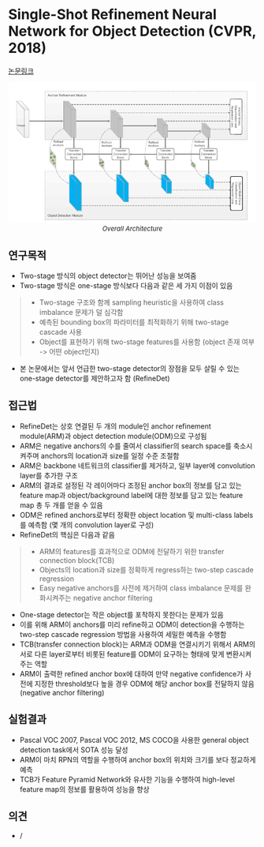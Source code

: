 # Single-Shot Refinement Neural Network for Object Detection (CVPR, 2018)

[논문링크](https://openaccess.thecvf.com/content_cvpr_2018/html/Zhang_Single-Shot_Refinement_Neural_CVPR_2018_paper.html)

<p align="center">
    <img width="600" alt='fig1' src="../img/zhang2018single.png?raw=true"></br>
    <em><font size=2>Overall Architecture</font></em>
</p>

## 연구목적
- Two-stage 방식의 object detector는 뛰어난 성능을 보여줌
- Two-stage 방식은 one-stage 방식보다 다음과 같은 세 가지 이점이 있음
> - Two-stage 구조와 함께 sampling heuristic을 사용하여 class imbalance 문제가 덜 심각함
> - 예측된 bounding box의 파라미터를 최적화하기 위해 two-stage cascade 사용
> - Object를 표현하기 위해 two-stage features를 사용함 (object 존재 여부 -> 어떤 object인지)
- 본 논문에서는 앞서 언급한 two-stage detector의 장점을 모두 살릴 수 있는 one-stage detector를 제안하고자 함 (RefineDet)

## 접근법
- RefineDet는 상호 연결된 두 개의 module인 anchor refinement module(ARM)과 object detection module(ODM)으로 구성됨
- ARM은 negative anchors의 수를 줄여서 classifier의 search space를 축소시켜주며 anchors의 location과 size를 일정 수준 조절함
- ARM은 backbone 네트워크의 classifier를 제거하고, 일부 layer에 convolution layer를 추가한 구조
- ARM의 결과로 설정된 각 레이어마다 조정된 anchor box의 정보를 담고 있는 feature map과 object/background label에 대한 정보를 담고 있는 feature map 총 두 개를 얻을 수 있음
- ODM은 refined anchors로부터 정확한 object location 및 multi-class labels를 예측함 (몇 개의 convolution layer로 구성)
- RefineDet의 핵심은 다음과 같음
> - ARM의 features를 효과적으로 ODM에 전달하기 위한 transfer connection block(TCB)
> - Objects의 location과 size를 정확하게 regress하는 two-step cascade regression
> - Easy negative anchors를 사전에 제거하여 class imbalance 문제를 완화시켜주는 negative anchor filtering
- One-stage detector는 작은 object를 포착하지 못한다는 문제가 있음
- 이를 위해 ARM이 anchors를 미리 refine하고 ODM이 detection을 수행하는 two-step cascade regression 방법을 사용하여 세밀한 예측을 수행함
- TCB(transfer connection block)는 ARM과 ODM을 연결시키기 위해서 ARM의 서로 다른 layer로부터 비롯된 feature를 ODM이 요구하는 형태에 맞게 변환시켜주는 역할
- ARM이 출력한 refined anchor box에 대하여 만약 negative confidence가 사전에 지정한 threshold보다 높을 경우 ODM에 해당 anchor box를 전달하지 않음 (negative anchor filtering)

## 실험결과
- Pascal VOC 2007, Pascal VOC 2012, MS COCO을 사용한 general object detection task에서 SOTA 성능 달성
- ARM이 마치 RPN의 역할을 수행하여 anchor box의 위치와 크기를 보다 정교하게 예측
- TCB가 Feature Pyramid Network와 유사한 기능을 수행하여 high-level feature map의 정보를 활용하여 성능을 향상

## 의견
- /